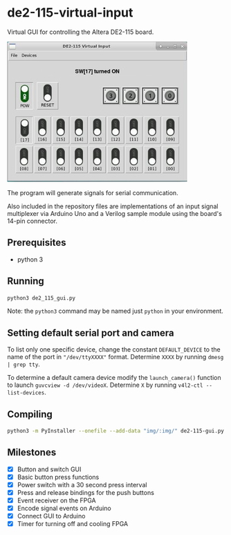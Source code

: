 # de2-115-virtual-input

Virtual GUI for controlling the Altera DE2-115 board.

![Interface exemplo](screenshots/on.jpg?raw=true "Interface exemplo.")

The program will generate signals for serial communication.

Also included in the repository files are implementations of an input signal
multiplexer via Arduino Uno and a Verilog sample module using the board's
14-pin connector.

## Prerequisites

- python 3

## Running

```bash
python3 de2_115_gui.py
```

Note: the `python3` command may be named just `python` in your environment.


## Setting default serial port and camera
To list only one specific device, change the constant `DEFAULT_DEVICE` to the name of the port in `"/dev/ttyXXXX"` format. Determine `XXXX` by running `dmesg | grep tty`.

To determine a default camera device modify the `launch_camera()` function to launch `guvcview -d /dev/videoX`. Determine `X` by running `v4l2-ctl --list-devices`. 


## Compiling
```bash
python3 -m PyInstaller --onefile --add-data "img/:img/" de2-115-gui.py
```


## Milestones

- [x] Button and switch GUI
- [x] Basic button press functions
- [x] Power switch with a 30 second press interval
- [x] Press and release bindings for the push buttons
- [x] Event receiver on the FPGA
- [x] Encode signal events on Arduino
- [x] Connect GUI to Arduino
- [x] Timer for turning off and cooling FPGA
